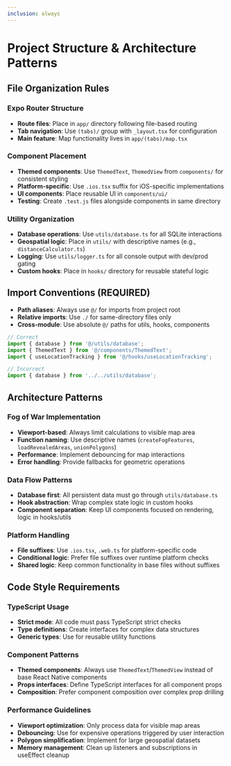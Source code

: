 ```yaml
---
inclusion: always
---
```


# Project Structure & Architecture Patterns

## File Organization Rules

### Expo Router Structure
- **Route files**: Place in `app/` directory following file-based routing
- **Tab navigation**: Use `(tabs)/` group with `_layout.tsx` for configuration
- **Main feature**: Map functionality lives in `app/(tabs)/map.tsx`

### Component Placement
- **Themed components**: Use `ThemedText`, `ThemedView` from `components/` for consistent styling
- **Platform-specific**: Use `.ios.tsx` suffix for iOS-specific implementations
- **UI components**: Place reusable UI in `components/ui/`
- **Testing**: Create `.test.js` files alongside components in same directory

### Utility Organization
- **Database operations**: Use `utils/database.ts` for all SQLite interactions
- **Geospatial logic**: Place in `utils/` with descriptive names (e.g., `distanceCalculator.ts`)
- **Logging**: Use `utils/logger.ts` for all console output with dev/prod gating
- **Custom hooks**: Place in `hooks/` directory for reusable stateful logic

## Import Conventions (REQUIRED)
- **Path aliases**: Always use `@/` for imports from project root
- **Relative imports**: Use `./` for same-directory files only
- **Cross-module**: Use absolute `@/` paths for utils, hooks, components

```typescript
// Correct
import { database } from '@/utils/database';
import { ThemedText } from '@/components/ThemedText';
import { useLocationTracking } from '@/hooks/useLocationTracking';

// Incorrect
import { database } from '../../utils/database';
```

## Architecture Patterns

### Fog of War Implementation
- **Viewport-based**: Always limit calculations to visible map area
- **Function naming**: Use descriptive names (`createFogFeatures`, `loadRevealedAreas`, `unionPolygons`)
- **Performance**: Implement debouncing for map interactions
- **Error handling**: Provide fallbacks for geometric operations

### Data Flow Patterns
- **Database first**: All persistent data must go through `utils/database.ts`
- **Hook abstraction**: Wrap complex state logic in custom hooks
- **Component separation**: Keep UI components focused on rendering, logic in hooks/utils

### Platform Handling
- **File suffixes**: Use `.ios.tsx`, `.web.ts` for platform-specific code
- **Conditional logic**: Prefer file suffixes over runtime platform checks
- **Shared logic**: Keep common functionality in base files without suffixes

## Code Style Requirements

### TypeScript Usage
- **Strict mode**: All code must pass TypeScript strict checks
- **Type definitions**: Create interfaces for complex data structures
- **Generic types**: Use for reusable utility functions

### Component Patterns
- **Themed components**: Always use `ThemedText`/`ThemedView` instead of base React Native components
- **Props interfaces**: Define TypeScript interfaces for all component props
- **Composition**: Prefer component composition over complex prop drilling

### Performance Guidelines
- **Viewport optimization**: Only process data for visible map areas
- **Debouncing**: Use for expensive operations triggered by user interaction
- **Polygon simplification**: Implement for large geospatial datasets
- **Memory management**: Clean up listeners and subscriptions in useEffect cleanup